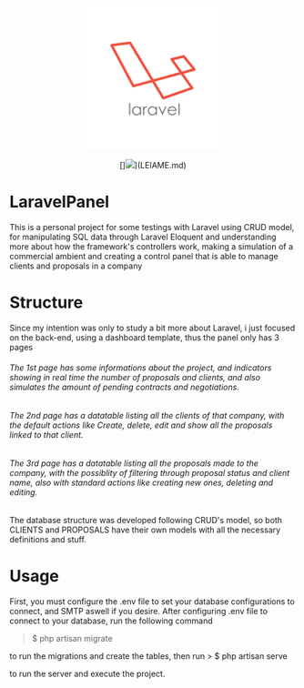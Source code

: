 <p align="center"> <img src="logo.png?sanitize=true" alt="Logotype" height="250px"></p><p align="center"> []<img src="https://img.shields.io/badge/PT--BR-%20-brightgreen">](LEIAME.md) </p>

LaravelPanel
============

This is a personal project for some testings with Laravel using CRUD model, for manipulating SQL data through Laravel Eloquent and understanding more about how the framework's controllers work, making a simulation of a commercial ambient and creating a control panel that is able to manage clients and proposals in a company

Structure
=========

Since my intention was only to study a bit more about Laravel, i just focused on the back-end, using a dashboard template, thus the panel only has 3 pages

###### The 1st page has some informations about the project, and indicators showing in real time the number of proposals and clients, and also simulates the amount of pending contracts and negotiations.

###### The 2nd page has a datatable listing all the clients of that company, with the default actions like Create, delete, edit and show all the proposals linked to that client.

###### The 3rd page has a datatable listing all the proposals made to the company, with the possiblity of filtering through proposal status and client name, also with standard actions like creating new ones, deleting and editing.

The database structure was developed following CRUD's model, so both CLIENTS and PROPOSALS have their own models with all the necessary definitions and stuff.

Usage
=====

First, you must configure the .env file to set your database configurations to connect, and SMTP aswell if you desire. After configuring .env file to connect to your database, run the following command

> $ php artisan migrate

to run the migrations and create the tables, then run > $ php artisan serve

to run the server and execute the project.
